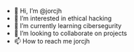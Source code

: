 - 👋 Hi, I’m @jorcjh
- 👀 I’m interested in ethical hacking
- 🌱 I’m currently learning cibersegurity
- 💞️ I’m looking to collaborate on projects
- 📫 How to reach me jorcjh

<!---
jorcjh/jorcjh is a ✨ special ✨ repository because its `README.md` (this file) appears on your GitHub profile.
You can click the Preview link to take a look at your changes.
--->
